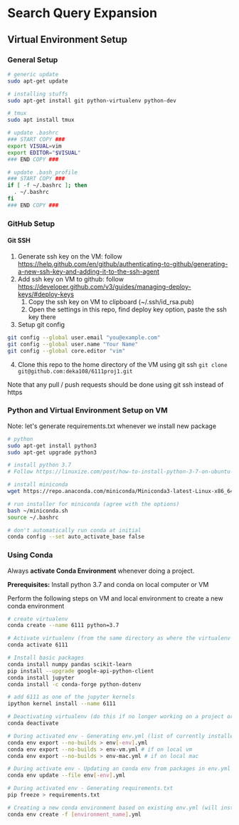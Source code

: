 # Search Query Expansion

## Virtual Environment Setup

### General Setup

```bash
# generic update
sudo apt-get update

# installing stuffs
sudo apt-get install git python-virtualenv python-dev

# tmux
sudo apt install tmux

# update .bashrc
### START COPY ###
export VISUAL=vim
export EDITOR="$VISUAL"
### END COPY ###

# update .bash_profile
### START COPY ###
if [ -f ~/.bashrc ]; then
  . ~/.bashrc
fi
### END COPY ###
```

### GitHub Setup

#### Git SSH

1. Generate ssh key on the VM: follow https://help.github.com/en/github/authenticating-to-github/generating-a-new-ssh-key-and-adding-it-to-the-ssh-agent
2. Add ssh key on VM to github: follow https://developer.github.com/v3/guides/managing-deploy-keys/#deploy-keys
    1. Copy the ssh key on VM to clipboard (~/.ssh/id_rsa.pub)
    2. Open the settings in this repo, find deploy key option, paste the ssh key there
3. Setup git config

```bash
git config --global user.email "you@example.com"
git config --global user.name "Your Name"
git config --global core.editor "vim"
```

4. Clone this repo to the home directory of the VM using git ssh `git clone git@github.com:deka108/6111proj1.git`

Note that any pull / push requests should be done using git ssh instead of https

### Python and Virtual Environment Setup on VM

Note: let's generate requirements.txt whenever we install new package

```bash
# python
sudo apt-get install python3
sudo apt-get upgrade python3

# install python 3.7
# Follow https://linuxize.com/post/how-to-install-python-3-7-on-ubuntu-18-04/

# install miniconda
wget https://repo.anaconda.com/miniconda/Miniconda3-latest-Linux-x86_64.sh -O ~/miniconda.sh

# run installer for miniconda (agree with the options)
bash ~/miniconda.sh
source ~/.bashrc

# don't automatically run conda at initial
conda config --set auto_activate_base false
```

### Using Conda

Always **activate Conda Environment** whenever doing a project.

**Prerequisites:** Install python 3.7 and conda on local computer or VM

Perform the following steps on VM and local environment to create a new conda environment

```bash
# create virtualenv
conda create --name 6111 python=3.7

# Activate virtualenv (from the same directory as where the virtualenv files is located, usually at home directory)
conda activate 6111

# Install basic packages
conda install numpy pandas scikit-learn
pip install --upgrade google-api-python-client
conda install jupyter
conda install -c conda-forge python-dotenv

# add 6111 as one of the jupyter kernels
ipython kernel install --name 6111

# Deactivating virtualenv (do this if no longer working on a project or wish to change to different virtualenv)
conda deactivate

# During activated env - Generating env.yml (list of currently installed packages on conda) for reproducing conda environment
conda env export --no-builds > env[-env].yml
conda env export --no-builds > env-vm.yml # if on local vm
conda env export --no-builds > env-mac.yml # if on local mac

# During activate env - Updating an conda env from packages in env.yml (don't forget to activate the virtual env first)
conda env update --file env[-env].yml 

# During activated env - Generating requirements.txt
pip freeze > requirements.txt

# Creating a new conda environment based on existing env.yml (will install packages inside that)
conda env create -f [environment_name].yml
```
